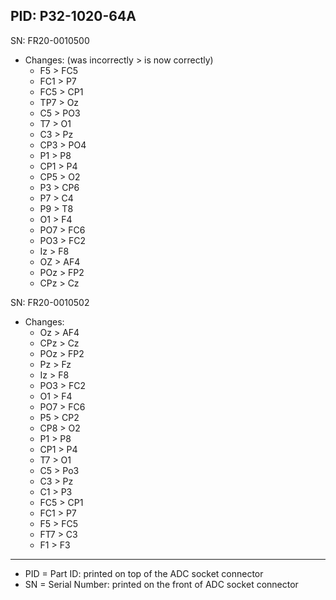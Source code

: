 ## PID: P32-1020-64A

SN: FR20-0010500
- Changes: (was incorrectly > is now correctly)
    * F5 > FC5
    * FC1 > P7
    * FC5 > CP1
    * TP7 > Oz
    * C5 > PO3
    * T7 > O1
    * C3 > Pz
    * CP3 > PO4
    * P1 > P8
    * CP1 > P4
    * CP5 > O2
    * P3 > CP6
    * P7 > C4
    * P9 > T8
    * O1 > F4
    * PO7 > FC6
    * PO3 > FC2
    * Iz > F8
    * OZ > AF4
    * POz > FP2
    * CPz > Cz

SN: FR20-0010502

* Changes:
  * Oz > AF4
  * CPz > Cz
  * POz > FP2
  * Pz > Fz
  * Iz > F8
  * PO3 > FC2
  * O1 > F4
  * PO7 > FC6
  * P5 > CP2
  * CP8 > O2
  * P1 > P8
  * CP1 > P4
  * T7 > O1
  * C5 > Po3
  * C3 > Pz
  * C1 > P3
  * FC5 > CP1
  * FC1 > P7
  * F5 > FC5
  * FT7 > C3
  * F1 > F3


--------
* PID = Part ID: printed on top of the ADC socket connector
* SN = Serial Number: printed on the front of ADC socket connector
